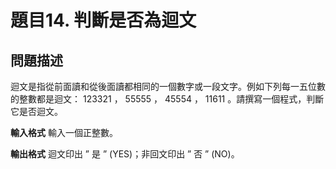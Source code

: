# 題目14. 判斷是否為迴文

## 問題描述

迴文是指從前面讀和從後面讀都相同的一個數字或一段文字。例如下列每一五位數的整數都是迴文： 123321 ， 55555 ， 45554 ， 11611 。請撰寫一個程式，判斷它是否迴文。



**輸入格式**
輸入一個正整數。



**輸出格式**
迴文印出 ” 是 ” (YES)；非回文印出 ” 否 ” (NO)。

